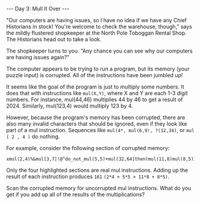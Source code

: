 --- Day 3: Mull It Over ---

"Our computers are having issues, so I have no idea if we have any Chief
Historians in stock! You're welcome to check the warehouse, though," says the
mildly flustered shopkeeper at the North Pole Toboggan Rental Shop. The
Historians head out to take a look.

The shopkeeper turns to you. "Any chance you can see why our computers are
having issues again?"

The computer appears to be trying to run a program, but its memory (your puzzle
input) is corrupted. All of the instructions have been jumbled up!

It seems like the goal of the program is just to multiply some numbers. It does
that with instructions like `mul(X,Y)`, where X and Y are each 1-3 digit numbers.
For instance, mul(44,46) multiplies 44 by 46 to get a result of 2024.
Similarly, mul(123,4) would multiply 123 by 4.

However, because the program's memory has been corrupted, there are also many
invalid characters that should be ignored, even if they look like part of a mul
instruction. Sequences like `mul(4*, mul(6,9!, ?(12,34)`, or `mul ( 2 , 4 )` do
nothing.

For example, consider the following section of corrupted memory:

```
xmul(2,4)%&mul[3,7]!@^do_not_mul(5,5)+mul(32,64]then(mul(11,8)mul(8,5))
```

Only the four highlighted sections are real mul instructions. Adding up the
result of each instruction produces `161` `(2*4 + 5*5 + 11*8 + 8*5)`.

Scan the corrupted memory for uncorrupted mul instructions. What do you get if
you add up all of the results of the multiplications?

